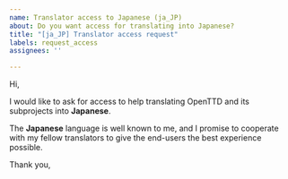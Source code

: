 ```yaml
---
name: Translator access to Japanese (ja_JP)
about: Do you want access for translating into Japanese?
title: "[ja_JP] Translator access request"
labels: request_access
assignees: ''

---
```


<!-- translator: ja_JP -->
<!-- Please do not edit the header of this template. -->

Hi,

I would like to ask for access to help translating OpenTTD and its subprojects into **Japanese**.

The **Japanese** language is well known to me, and I promise to cooperate with my fellow translators to give the end-users the best experience possible.

<!-- Please do not edit the above message. Do feel free to add a personal note after this line. -->

Thank you,

